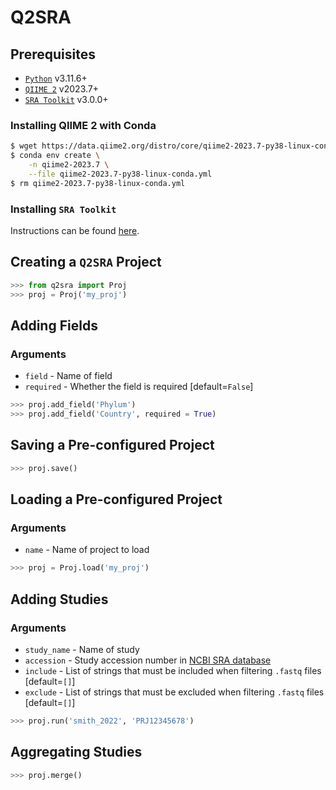 # Q2SRA

## Prerequisites
- [`Python`](https://www.python.org/downloads/release/python-3116/) v3.11.6+
- [`QIIME 2`](https://qiime2.org/) v2023.7+
- [`SRA Toolkit`](https://hpc.nih.gov/apps/sratoolkit.html) v3.0.0+


### Installing QIIME 2 with Conda

```bash
$ wget https://data.qiime2.org/distro/core/qiime2-2023.7-py38-linux-conda.yml
$ conda env create \
    -n qiime2-2023.7 \
    --file qiime2-2023.7-py38-linux-conda.yml
$ rm qiime2-2023.7-py38-linux-conda.yml
```


### Installing `SRA Toolkit`
Instructions can be found [here](https://github.com/ncbi/sra-tools/wiki/01.-Downloading-SRA-Toolkit).


## Creating a `Q2SRA` Project
```python
>>> from q2sra import Proj
>>> proj = Proj('my_proj')
```

## Adding Fields

### Arguments
- `field` - Name of field
- `required` - Whether the field is required [default=`False`]
```python
>>> proj.add_field('Phylum')
>>> proj.add_field('Country', required = True)
```


## Saving a Pre-configured Project
```python
>>> proj.save()
```


## Loading a Pre-configured Project

### Arguments
- `name` - Name of project to load

```python
>>> proj = Proj.load('my_proj')
```


## Adding Studies

### Arguments
- `study_name` - Name of study
- `accession` - Study accession number in [NCBI SRA database](https://www.ncbi.nlm.nih.gov/sra)
- `include` - List of strings that must be included when filtering `.fastq` files [default=`[]`]
- `exclude` - List of strings that must be excluded when filtering `.fastq` files [default=`[]`]

```python
>>> proj.run('smith_2022', 'PRJ12345678')
```


## Aggregating Studies
```python
>>> proj.merge()
```